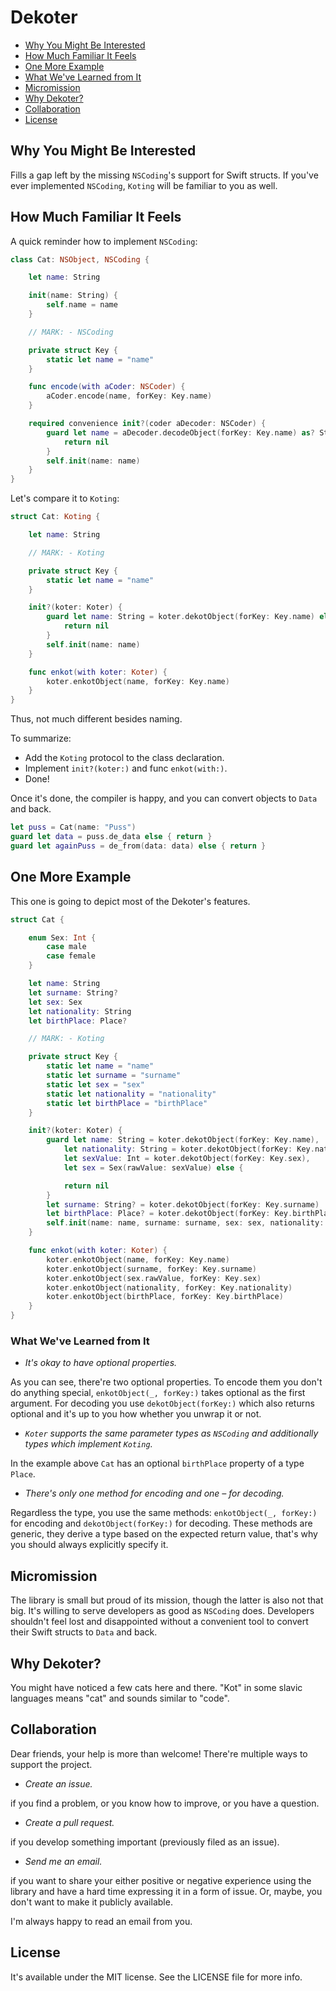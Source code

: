 # Dekoter

- [Why You Might Be Interested](#why-you-might-be-interested)
- [How Much Familiar It Feels](#how-much-familiar-it-feels)
- [One More Example](#one-more-example)
 - [What We've Learned from It](#what-weve-learned-from-it)
- [Micromission](#micromission)
- [Why Dekoter?](#why-dekoter)
- [Collaboration](#collaboration)
- [License](#license)

## Why You Might Be Interested

Fills a gap left by the missing `NSCoding`'s support for Swift structs.
If you've ever implemented `NSCoding`, `Koting` will be familiar to you as well.

## How Much Familiar It Feels

A quick reminder how to implement `NSCoding`:

```swift
class Cat: NSObject, NSCoding {

    let name: String

    init(name: String) {
        self.name = name
    }

    // MARK: - NSCoding

    private struct Key {
        static let name = "name"
    }

    func encode(with aCoder: NSCoder) {
        aCoder.encode(name, forKey: Key.name)
    }

    required convenience init?(coder aDecoder: NSCoder) {
        guard let name = aDecoder.decodeObject(forKey: Key.name) as? String else {
            return nil
        }
        self.init(name: name)
    }
}
```

Let's compare it to `Koting`:

```swift
struct Cat: Koting {

    let name: String

    // MARK: - Koting

    private struct Key {
        static let name = "name"
    }

    init?(koter: Koter) {
        guard let name: String = koter.dekotObject(forKey: Key.name) else {
            return nil
        }
        self.init(name: name)
    }

    func enkot(with koter: Koter) {
        koter.enkotObject(name, forKey: Key.name)
    }
}
```

Thus, not much different besides naming.

To summarize:

- Add the `Koting` protocol to the class declaration.
- Implement `init?(koter:)` and func `enkot(with:)`.
- Done!

Once it's done, the compiler is happy, and you can convert objects to `Data` and back.

```swift
let puss = Cat(name: "Puss")
guard let data = puss.de_data else { return }
guard let againPuss = de_from(data: data) else { return }
```

## One More Example

This one is going to depict most of the Dekoter's features.

```swift
struct Cat {

    enum Sex: Int {
        case male
        case female
    }

    let name: String
    let surname: String?
    let sex: Sex
    let nationality: String
    let birthPlace: Place?

    // MARK: - Koting

    private struct Key {
        static let name = "name"
        static let surname = "surname"
        static let sex = "sex"
        static let nationality = "nationality"
        static let birthPlace = "birthPlace"
    }

    init?(koter: Koter) {
        guard let name: String = koter.dekotObject(forKey: Key.name),
            let nationality: String = koter.dekotObject(forKey: Key.nationality),
            let sexValue: Int = koter.dekotObject(forKey: Key.sex),
            let sex = Sex(rawValue: sexValue) else {

            return nil
        }
        let surname: String? = koter.dekotObject(forKey: Key.surname)
        let birthPlace: Place? = koter.dekotObject(forKey: Key.birthPlace)
        self.init(name: name, surname: surname, sex: sex, nationality: nationality, birthPlace: birthPlace)
    }

    func enkot(with koter: Koter) {
        koter.enkotObject(name, forKey: Key.name)
        koter.enkotObject(surname, forKey: Key.surname)
        koter.enkotObject(sex.rawValue, forKey: Key.sex)
        koter.enkotObject(nationality, forKey: Key.nationality)
        koter.enkotObject(birthPlace, forKey: Key.birthPlace)
    }
}
```

### What We've Learned from It

- *It's okay to have optional properties.*

As you can see, there're two optional properties. To encode them you don't do anything special, `enkotObject(_, forKey:)` takes optional as the first argument. For decoding you use `dekotObject(forKey:)` which also returns optional and it's up to you how whether you unwrap it or not.

- *`Koter` supports the same parameter types as `NSCoding` and additionally types which implement `Koting`.*

In the example above `Cat` has an optional `birthPlace` property of a type `Place`.

- *There's only one method for encoding and one – for decoding.*

Regardless the type, you use the same methods: `enkotObject(_, forKey:)` for encoding and `dekotObject(forKey:)` for decoding. These methods are generic, they derive a type based on the expected return value, that's why you should always explicitly specify it.

## Micromission

The library is small but proud of its mission, though the latter is also not that big. It's willing to serve developers as good as `NSCoding` does. Developers shouldn't feel lost and disappointed without a convenient tool to convert their Swift structs to `Data` and back.

## Why Dekoter?

You might have noticed a few cats here and there. "Kot" in some slavic languages means "cat" and sounds similar to "code".

## Collaboration

Dear friends, your help is more than welcome!
There're multiple ways to support the project.

- *Create an issue.*

if you find a problem, or you know how to improve, or you have a question.

- *Create a pull request.*

if you develop something important (previously filed as an issue).

- *Send me an email.*

if you want to share your either positive or negative experience using the library and have a hard time expressing it in a form of issue. Or, maybe, you don't want to make it publicly available.

I'm always happy to read an email from you.

## License

It's available under the MIT license. See the LICENSE file for more info.

